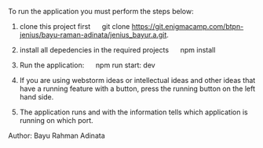 To run the application you must perform the steps below:

1. clone this project first
     git clone https://git.enigmacamp.com/btpn-jenius/bayu-raman-adinata/jenius_bayur.a.git.

2. install all depedencies in the required projects
     npm install

3. Run the application:
     npm run start: dev

4. If you are using webstorm ideas or intellectual ideas and other ideas that have a running feature with a button, press the running button on the left hand side.

5. The application runs and with the information tells which application is running on which port.

Author: Bayu Rahman Adinata